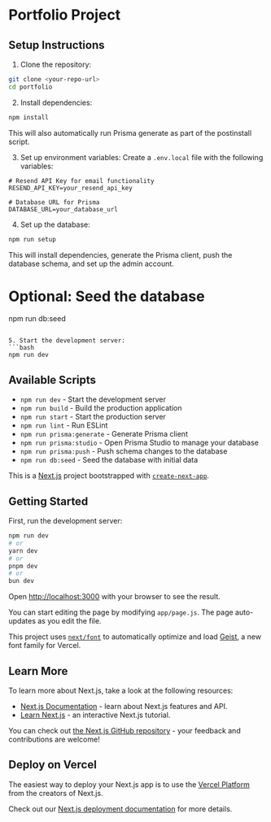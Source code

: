# Portfolio Project

## Setup Instructions

1. Clone the repository:
```bash
git clone <your-repo-url>
cd portfolio
```

2. Install dependencies:
```bash
npm install
```
This will also automatically run Prisma generate as part of the postinstall script.

3. Set up environment variables:
Create a `.env.local` file with the following variables:
```env
# Resend API Key for email functionality
RESEND_API_KEY=your_resend_api_key

# Database URL for Prisma
DATABASE_URL=your_database_url
```

4. Set up the database:
```bash
npm run setup
```
This will install dependencies, generate the Prisma client, push the database schema, and set up the admin account.

# Optional: Seed the database
npm run db:seed
```

5. Start the development server:
```bash
npm run dev
```

## Available Scripts

- `npm run dev` - Start the development server
- `npm run build` - Build the production application
- `npm run start` - Start the production server
- `npm run lint` - Run ESLint
- `npm run prisma:generate` - Generate Prisma client
- `npm run prisma:studio` - Open Prisma Studio to manage your database
- `npm run prisma:push` - Push schema changes to the database
- `npm run db:seed` - Seed the database with initial data

This is a [Next.js](https://nextjs.org) project bootstrapped with [`create-next-app`](https://github.com/vercel/next.js/tree/canary/packages/create-next-app).

## Getting Started

First, run the development server:

```bash
npm run dev
# or
yarn dev
# or
pnpm dev
# or
bun dev
```

Open [http://localhost:3000](http://localhost:3000) with your browser to see the result.

You can start editing the page by modifying `app/page.js`. The page auto-updates as you edit the file.

This project uses [`next/font`](https://nextjs.org/docs/app/building-your-application/optimizing/fonts) to automatically optimize and load [Geist](https://vercel.com/font), a new font family for Vercel.

## Learn More

To learn more about Next.js, take a look at the following resources:

- [Next.js Documentation](https://nextjs.org/docs) - learn about Next.js features and API.
- [Learn Next.js](https://nextjs.org/learn) - an interactive Next.js tutorial.

You can check out [the Next.js GitHub repository](https://github.com/vercel/next.js) - your feedback and contributions are welcome!

## Deploy on Vercel

The easiest way to deploy your Next.js app is to use the [Vercel Platform](https://vercel.com/new?utm_medium=default-template&filter=next.js&utm_source=create-next-app&utm_campaign=create-next-app-readme) from the creators of Next.js.

Check out our [Next.js deployment documentation](https://nextjs.org/docs/app/building-your-application/deploying) for more details.
